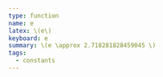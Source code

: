 ```yaml
---
type: function
name: e
latex: \(e\)
keyboard: e
summary: \(e \approx 2.718281828459045 \)
tags:
  - constants
---
```

